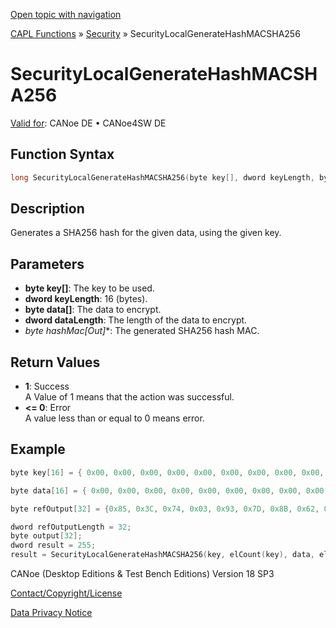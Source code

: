 [Open topic with navigation](../../../../../CANoeDEFamily.htm#Topics/CAPLFunctions/Security/Functions/CAPLfunctionSecurityLocalGenerateHashMACSHA256.md)

[CAPL Functions](../../CAPLfunctions.md) » [Security](../CAPLFunctionsSecurityOverview.md) » SecurityLocalGenerateHashMACSHA256

# SecurityLocalGenerateHashMACSHA256

[Valid for](../../../Shared/FeatureAvailability.md):  CANoe DE • CANoe4SW DE

## Function Syntax

```c
long SecurityLocalGenerateHashMACSHA256(byte key[], dword keyLength, byte data[], dword dataLength, byte* hashMac)
```

## Description

Generates a SHA256 hash for the given data, using the given key.

## Parameters

- **byte key[]**: The key to be used.
- **dword keyLength**: 16 (bytes).
- **byte data[]**: The data to encrypt.
- **dword dataLength**: The length of the data to encrypt.
- **byte* hashMac[Out]**: The generated SHA256 hash MAC.

## Return Values

- **1**: Success  
  A Value of 1 means that the action was successful.
- **\<= 0**: Error  
  A value less than or equal to 0 means error.

## Example

```c
byte key[16] = { 0x00, 0x00, 0x00, 0x00, 0x00, 0x00, 0x00, 0x00, 0x00, 0x00, 0x00, 0x00, 0x00, 0x00, 0x00, 0x00};

byte data[16] = { 0x00, 0x00, 0x00, 0x00, 0x00, 0x00, 0x00, 0x00, 0x00, 0x00, 0x00, 0x00, 0x00, 0x00, 0x00, 0x00};

byte refOutput[32] = {0x85, 0x3C, 0x74, 0x03, 0x93, 0x7D, 0x8B, 0x62, 0x39, 0x56, 0x9B, 0x18, 0x4E, 0xB7, 0x99, 0x3F, 0xC5, 0xF7, 0x51, 0xAE, 0xFC, 0xEA, 0x28, 0xF2, 0xC8, 0x63, 0x85, 0x8E, 0x2D, 0x29, 0xC5, 0x0B};

dword refOutputLength = 32;
byte output[32];
dword result = 255;
result = SecurityLocalGenerateHashMACSHA256(key, elCount(key), data, elCount(data), output);
```

CANoe (Desktop Editions & Test Bench Editions) Version 18 SP3

[Contact/Copyright/License](../../../Shared/ContactCopyrightLicense.md)

[Data Privacy Notice](https://www.vector.com/int/en/company/get-info/privacy-policy/)
